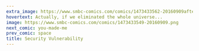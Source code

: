 ```yaml
---
extra_image: https://www.smbc-comics.com/comics/1473433562-20160909after.png
hovertext: Actually, if we eliminated the whole universe...
image: https://www.smbc-comics.com/comics/1473433549-20160909.png
next_comic: you-made-me
prev_comic: space
title: Security Vulnerability
---
```


